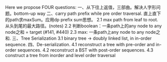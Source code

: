 Here we propose FOUR questions:
一、从下往上返值，三部曲。解决人字形问题。bottom-up way
二、carry path prefix while pre order traversal. 直上直下的path求maxSum。应用dp prefix sum思想。
  2.1 max path from leaf to root. 从头到尾的最大路径。(notes)
  2.2 判断boolean：一条path上的any node to any node之和 = target (#141, #440)
  2.3 max: 一条path上any node to any node之和.
三、Tree Serialization 
  3.1 binary tree -> doubly linked list, in in-order sequence.
四、De-serialization. 
  4.1 reconstruct a tree with pre-order and in-order sequences.
  4.2 reconstruct a BST with post-order sequences.
  4.3 construct a tree from inorder and level order traversal

